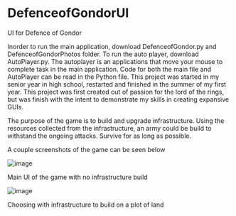 # DefenceofGondorUI
UI for Defence of Gondor

Inorder to run the main application, download DefenceofGondor.py and DefenceofGondorPhotos folder. To run the auto player, download AutoPlayer.py.
The autoplayer is an applications that move your mouse to complete task in the main application. Code for both the main file and AutoPlayer can be read in the Python file.
This project was started in my senior year in high school, restarted and finished in the summer of my first year. This project was first created out of passion for the lord of the rings, but was finish with the intent to demonstrate my skills in creating expansive GUIs.


The purpose of the game is to build and upgrade infrastructure. Using the resources collected from the infrastructure, an army could be build to withstand the ongoing attacks. Survive for as long as possible.

A couple screenshots of the game can be seen below

![image](https://user-images.githubusercontent.com/86145397/196066394-bf36e6b1-787a-419d-84eb-373129110597.png)

Main UI of the game with no infrastructure build

![image](https://user-images.githubusercontent.com/86145397/196066449-f14b7682-df23-4c95-82eb-63bdefcc8ead.png)

Choosing with infrastructure to build on a plot of land
